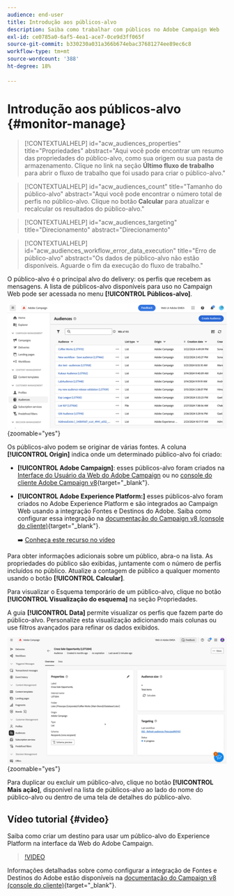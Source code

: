 ```yaml
---
audience: end-user
title: Introdução aos públicos-alvo
description: Saiba como trabalhar com públicos no Adobe Campaign Web
exl-id: ce0785a0-6af5-4ea1-ace7-0ce9d3ff065f
source-git-commit: b330230a031a366b674ebac37681274ee89ec6c8
workflow-type: tm+mt
source-wordcount: '388'
ht-degree: 18%

---
```


# Introdução aos públicos-alvo {#monitor-manage}

>[!CONTEXTUALHELP]
>id="acw_audiences_properties"
>title="Propriedades"
>abstract="Aqui você pode encontrar um resumo das propriedades do público-alvo, como sua origem ou sua pasta de armazenamento. Clique no link na seção **Último fluxo de trabalho** para abrir o fluxo de trabalho que foi usado para criar o público-alvo."

>[!CONTEXTUALHELP]
>id="acw_audiences_count"
>title="Tamanho do público-alvo"
>abstract="Aqui você pode encontrar o número total de perfis no público-alvo. Clique no botão **Calcular** para atualizar e recalcular os resultados do público-alvo."

>[!CONTEXTUALHELP]
>id="acw_audiences_targeting"
>title="Direcionamento"
>abstract="Direcionamento"

>[!CONTEXTUALHELP]
>id="acw_audiences_workflow_error_data_execution"
>title="Erro de público-alvo"
>abstract="Os dados de público-alvo não estão disponíveis. Aguarde o fim da execução do fluxo de trabalho."

O público-alvo é o principal alvo do delivery: os perfis que recebem as mensagens. A lista de públicos-alvo disponíveis para uso no Campaign Web pode ser acessada no menu **[!UICONTROL Públicos-alvo]**.

![Captura de tela mostrando a lista de públicos disponíveis na Web do Campaign.](assets/audiences-list.png){zoomable="yes"}

Os públicos-alvo podem se originar de várias fontes. A coluna **[!UICONTROL Origin]** indica onde um determinado público-alvo foi criado:

* **[!UICONTROL Adobe Campaign]**: esses públicos-alvo foram criados na [Interface do Usuário da Web do Adobe Campaign](create-audience.md) ou no [console do cliente Adobe Campaign v8](https://experienceleague.adobe.com/docs/campaign/campaign-v8/audience/create-audiences/create-audiences.html?lang=pt-BR){target="_blank"}.

* **[!UICONTROL Adobe Experience Platform:]** esses públicos-alvo foram criados no Adobe Experience Platform e são integrados ao Campaign Web usando a integração Fontes e Destinos do Adobe. Saiba como configurar essa integração na [documentação do Campaign v8 (console do cliente)](https://experienceleague.adobe.com/docs/campaign/campaign-v8/connect/ac-aep/ac-aep.html?lang=pt-BR){target="_blank"}.

  ➡️ [Conheça este recurso no vídeo](#video)

Para obter informações adicionais sobre um público, abra-o na lista. As propriedades do público são exibidas, juntamente com o número de perfis incluídos no público. Atualize a contagem de público a qualquer momento usando o botão **[!UICONTROL Calcular]**.

Para visualizar o Esquema temporário de um público-alvo, clique no botão **[!UICONTROL Visualização do esquema]** na seção Propriedades.

A guia **[!UICONTROL Data]** permite visualizar os perfis que fazem parte do público-alvo. Personalize esta visualização adicionando mais colunas ou use filtros avançados para refinar os dados exibidos.

![Captura de tela mostrando detalhes do público-alvo, incluindo perfis e opções de personalização.](assets/audiences-details.png){zoomable="yes"}

Para duplicar ou excluir um público-alvo, clique no botão **[!UICONTROL Mais ação]**, disponível na lista de públicos-alvo ao lado do nome do público-alvo ou dentro de uma tela de detalhes do público-alvo.

## Vídeo tutorial {#video}

Saiba como criar um destino para usar um público-alvo do Experience Platform na interface da Web do Adobe Campaign.

>[!VIDEO](https://video.tv.adobe.com/v/3427635?quality=12)

Informações detalhadas sobre como configurar a integração de Fontes e Destinos do Adobe estão disponíveis na [documentação do Campaign v8 (console do cliente)](https://experienceleague.adobe.com/docs/campaign/campaign-v8/connect/ac-aep/ac-aep.html?lang=pt-BR){target="_blank"}.